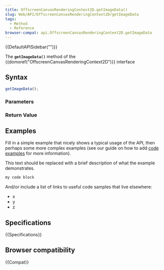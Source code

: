```yaml
---
title: OffscreenCanvasRenderingContext2D.getImageData()
slug: Web/API/OffscreenCanvasRenderingContext2D/getImageData
tags:
  - Method
  - Reference
browser-compat: api.OffscreenCanvasRenderingContext2D.getImageData
---
```

{{DefaultAPISidebar("")}}

The **`getImageData()`** method of the {{domxref("OffscreenCanvasRenderingContext2D")}} interface 

## Syntax

```js
getImageData();
```

### Parameters



### Return Value



## Examples

Fill in a simple example that nicely shows a typical usage of the API, then perhaps some more complex examples (see our guide on how to add [code examples](/en-US/docs/MDN/Contribute/Structures/Code_examples) for more information).

This text should be replaced with a brief description of what the example demonstrates.

```js
my code block
```

And/or include a list of links to useful code samples that live elsewhere:

*   x
*   y
*   z

## Specifications

{{Specifications}}

## Browser compatibility

{{Compat}}

